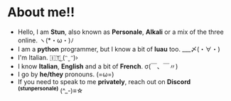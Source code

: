 
# About me!!

- Hello, I am **Stun**, also known as **Personale**, **Alkali** or a mix of the three online. ヽ(*・ω・)ﾉ
- I am a **python** programmer, but I know a bit of **luau** too. 	___〆(・∀・)
- I'm Italian. 🇮🇹͜ (ᵔ ̮ ᵔ)›
- I know **Italian**, **English** and a bit of **French**. σ(￣、￣〃)
- I go by **he/they** pronouns. (=ω=)
- If you need to speak to me **privately**, reach out on **Discord <sup>(stunpersonale)</sup>** (^_-)≡☆
